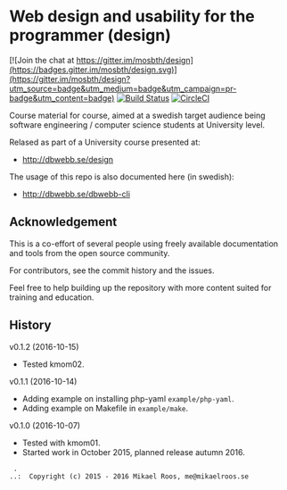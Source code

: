 Web design and usability for the programmer (design)
===================

[![Join the chat at https://gitter.im/mosbth/design](https://badges.gitter.im/mosbth/design.svg)](https://gitter.im/mosbth/design?utm_source=badge&utm_medium=badge&utm_campaign=pr-badge&utm_content=badge)
[![Build Status](https://travis-ci.org/dbwebb-se/design.svg?branch=master)](https://travis-ci.org/dbwebb-se/design)
[![CircleCI](https://circleci.com/gh/dbwebb-se/design.svg?style=svg)](https://circleci.com/gh/dbwebb-se/design)

Course material for course, aimed at a swedish target audience being software engineering / computer science students at University level. 

Relased as part of a University course presented at:

* http://dbwebb.se/design

The usage of this repo is also documented here (in swedish):

* http://dbwebb.se/dbwebb-cli




Acknowledgement
-------------------

This is a co-effort of several people using freely available documentation and tools from the open source community. 

For contributors, see the commit history and the issues.

Feel free to help building up the repository with more content suited for training and education.



History
-------------------

v0.1.2 (2016-10-15)

* Tested kmom02.


v0.1.1 (2016-10-14)

* Adding example on installing php-yaml `example/php-yaml`.
* Adding example on Makefile in `example/make`.


v0.1.0 (2016-10-07)

* Tested with kmom01.
* Started work in October 2015, planned release autumn 2016.



```                                                            
 .                                                             
..:  Copyright (c) 2015 - 2016 Mikael Roos, me@mikaelroos.se   
```                                                            
